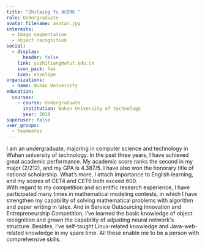 ```yaml
---
title: "Zhilaing Yu 余志椋 "
role: Undergraduate
avatar_filename: avatar.jpg
interests:
  - Image segmentation
  - object recognition
social:
  - display:
      header: false
    link: yuzhiliang@whut.edu.cn
    icon_pack: fas
    icon: envelope
organizations:
  - name: Wuhan University
education:
  courses:
    - course: Undergraduate
      institution: Wuhan University of technology
      year: 2019
superuser: false
user_groups:
  - Teammates
---
```

<!--StartFragment-->

I am an undergraduate, majoring in computer science and technology in Wuhan university of technology. In the past three years, I have achieved great academic performance. My academic score ranks the second in my major (2/212), and my GPA is 4.387/5. I have also won the honorary title of national scholarship. What’s more, I attach importance to English learning, and my scores of CET4 and CET6 both exceed 600.\
With regard to my competition and scientific research experience, I have participated many times in mathematical modeling contests, in which I have strengthen my capability of solving mathematical problems with algorithm and paper writing in latex. And in Service Outsourcing Innovation and Entrepreneurship Competition, I’ve learned the basic knowledge of object recognition and grown the capability of adjusting neural network's structure. Besides, I’ve self-taught Linux-related knowledge and Java-web-related knowledge in my spare time. All these enable me to be a person with comprehensive skills.

<!--EndFragment-->